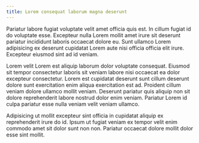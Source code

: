```yaml
---
title: Lorem consequat laborum magna deserunt
---
```


Pariatur labore fugiat voluptate velit amet officia quis est. In cillum fugiat id do voluptate esse. Excepteur nulla Lorem mollit amet irure sit deserunt pariatur incididunt laboris occaecat dolore eu. Sunt ullamco Lorem adipisicing ex deserunt cupidatat Lorem aute nisi officia officia elit irure. Excepteur eiusmod sint ad id veniam.

Lorem velit Lorem est aliquip laborum dolor voluptate consequat. Eiusmod sit tempor consectetur laboris sit veniam labore nisi occaecat ea dolor excepteur consectetur. Lorem est cupidatat deserunt sunt cillum deserunt dolore sunt exercitation enim aliqua exercitation est ad. Proident cillum veniam dolore ullamco mollit veniam. Deserunt pariatur quis aliquip non sit dolore reprehenderit labore nostrud dolor enim veniam. Pariatur Lorem id culpa pariatur esse nulla veniam velit veniam ullamco.

Adipisicing ut mollit excepteur sint officia in cupidatat aliquip ex reprehenderit irure do id. Ipsum ut fugiat veniam ex tempor velit enim commodo amet sit dolor sunt non non. Pariatur occaecat dolore mollit dolor esse sint mollit.